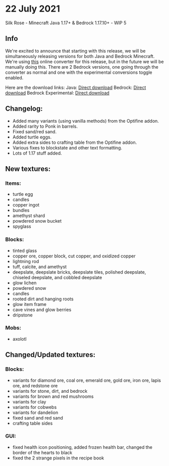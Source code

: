 # 22 July 2021
Silk Rose - Minecraft Java 1.17+ & Bedrock 1.17.10+ - WIP 5

## Info
We're excited to announce that starting with this release, we will be simultaneously releasing versions for both Java and Bedrock Minecraft.
We're using [this](https://rtm516.github.io/ConvertJavaTextureToBedrock/) online converter for this release, but in the future we will be manually doing this. There are 2 Bedrock versions, one going through the converter as normal and one with the experimental conversions toggle enabled.

Here are the download links:
Java: [Direct download](https://github.com/Love-and-Tolerance/Love-and-Tolerance/releases/download/wip-5/Love-and-Tolerance-wip5-java.zip)
Bedrock: [Direct download](https://github.com/Love-and-Tolerance/Love-and-Tolerance/releases/download/wip-5/Love-and-Tolerance-wip5-bedrock.mcpack)
Bedrock Experimental: [Direct download](https://github.com/Love-and-Tolerance/Love-and-Tolerance/releases/download/wip-5/Love-and-Tolerance-wip5-bedrock-exp.mcpack)

## Changelog:
- Added many variants (using vanilla methods) from the Optifine addon.
- Added rarity to Ponk in barrels.
- Fixed sand/red sand.
- Added turtle eggs.
- Added extra sides to crafting table from the Optifine addon.
- Various fixes to blockstate and other text formatting.
- Lots of 1.17 stuff added.

## New textures:

### Items:

- turtle egg
- candles
- copper ingot
- bundles
- amethyst shard
- powdered snow bucket
- spyglass

### Blocks:

- tinted glass
- copper ore, copper block, cut copper, and oxidized copper
- lightning rod
- tuff, calcite, and amethyst
- deepslate, deepslate bricks, deepslate tiles, polished deepslate, chiseled deepslate, and cobbled deepslate
- glow lichen
- powdered snow
- candles
- rooted dirt and hanging roots
- glow item frame
- cave vines and glow berries
- dripstone

### Mobs:

- axolotl

## Changed/Updated textures:

### Blocks:

- variants for diamond ore, coal ore, emerald ore, gold ore, iron ore, lapis ore, and redstone ore
- variants for stone, dirt, and bedrock
- variants for brown and red mushrooms
- variants for clay
- variants for cobwebs
- variants for dandelion
- fixed sand and red sand
- crafting table sides

### GUI:

- fixed health icon positioning, added frozen health bar, changed the border of the hearts to black
- fixed the 2 strange pixels in the recipe book
